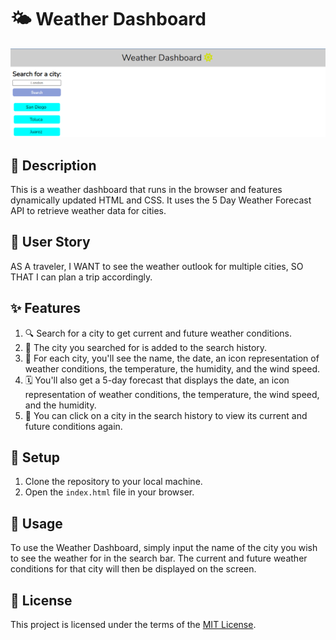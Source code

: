 # 🌤️ Weather Dashboard 

![Weather App](./assets/images/Main_page.png)

## 📝 Description

This is a weather dashboard that runs in the browser and features dynamically updated HTML and CSS. It uses the 5 Day Weather Forecast API to retrieve weather data for cities.

## 🧳 User Story

AS A traveler,
I WANT to see the weather outlook for multiple cities,
SO THAT I can plan a trip accordingly.

## ✨ Features

1. 🔍 Search for a city to get current and future weather conditions.
2. 📝 The city you searched for is added to the search history.
3. 🌆 For each city, you'll see the name, the date, an icon representation of weather conditions, the temperature, the humidity, and the wind speed.
4. 🗓️ You'll also get a 5-day forecast that displays the date, an icon representation of weather conditions, the temperature, the wind speed, and the humidity.
5. 🔁 You can click on a city in the search history to view its current and future conditions again.

## 🚀 Setup

1. Clone the repository to your local machine.
2. Open the `index.html` file in your browser.

## 🎯 Usage

To use the Weather Dashboard, simply input the name of the city you wish to see the weather for in the search bar. The current and future weather conditions for that city will then be displayed on the screen.

## 📄 License

This project is licensed under the terms of the [MIT License](./LICENSE).
